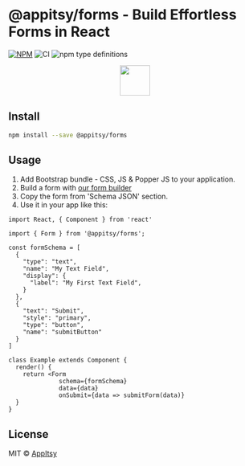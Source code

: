 # @appitsy/forms - Build Effortless Forms in React
[![NPM](https://img.shields.io/npm/v/@appitsy/forms)](https://www.npmjs.com/package/@appitsy/forms)
![CI](https://github.com/appitsy/forms/workflows/CI/badge.svg)
![npm type definitions](https://img.shields.io/npm/types/@appitsy/forms)

<p align="center"><img height="60" src="https://github.com/appitsy/forms/blob/main/logo.ico?raw=true" /></p>

## Install

```bash
npm install --save @appitsy/forms
```

## Usage

1. Add Bootstrap bundle - CSS, JS & Popper JS to your application.
2. Build a form with [our form builder](https://appitsy.com/form-builder/)
3. Copy the form from 'Schema JSON' section.
4. Use it in your app like this:

```tsx
import React, { Component } from 'react'

import { Form } from '@appitsy/forms';

const formSchema = [
  {
    "type": "text",
    "name": "My Text Field",
    "display": {
      "label": "My First Text Field",
    }
  },
  {
    "text": "Submit",
    "style": "primary",
    "type": "button",
    "name": "submitButton"
  }
]

class Example extends Component {
  render() {
    return <Form
              schema={formSchema}
              data={data}
              onSubmit={data => submitForm(data)}
  }
}
```

## License

MIT © [AppItsy](https://github.com/appitsy)
